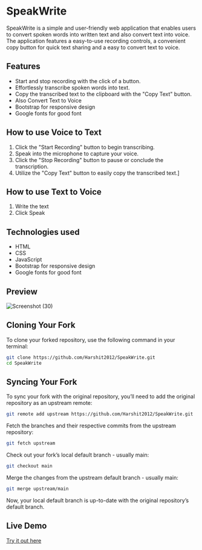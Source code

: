 # SpeakWrite
SpeakWrite is a simple and user-friendly web application that enables users to convert spoken words into written text and also convert text into voice. The application features a easy-to-use recording controls, a convenient copy button for quick text sharing and a easy to convert text to voice.  
## Features
- Start and stop recording with the click of a button.
- Effortlessly transcribe spoken words into text.
- Copy the transcribed text to the clipboard with the "Copy Text" button.
- Also Convert Text to Voice
- Bootstrap for responsive design
- Google fonts for good font
## How to use Voice to Text
1. Click the "Start Recording" button to begin transcribing.
2. Speak into the microphone to capture your voice.
3. Click the "Stop Recording" button to pause or conclude the transcription.
4. Utilize the "Copy Text" button to easily copy the transcribed text.]
## How to use Text to Voice
1. Write the text
2. Click Speak
## Technologies used
- HTML
- CSS
- JavaScript
- Bootstrap for responsive design
- Google fonts for good font
## Preview
![Screenshot (30)](https://github.com/Harshit2012/SpeakWrite/assets/105143145/f0e03723-439e-4c06-8db8-9b8d33385921)
## Cloning Your Fork

To clone your forked repository, use the following command in your terminal:

```bash
git clone https://github.com/Harshit2012/SpeakWrite.git
cd SpeakWrite
```

## Syncing Your Fork
To sync your fork with the original repository, you’ll need to add the original repository as an upstream remote:
```bash
git remote add upstream https://github.com/Harshit2012/SpeakWrite.git
```

Fetch the branches and their respective commits from the upstream repository:
```bash
git fetch upstream
```
Check out your fork’s local default branch - usually main:
```bash
git checkout main
```

Merge the changes from the upstream default branch - usually main:
```bash
git merge upstream/main
```

Now, your local default branch is up-to-date with the original repository’s default branch.
## Live Demo
[Try it out here](https://harshit2012.github.io/SpeakWrite/)
